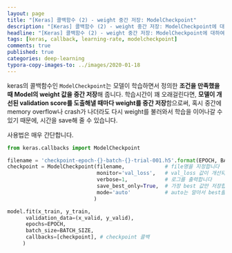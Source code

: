 ```yaml
---
layout: page
title: "[Keras] 콜백함수 (2) - weight 중간 저장: ModelCheckpoint"
description: "[Keras] 콜백함수 (2) - weight 중간 저장: ModelCheckpoint에 대하여 알아보겠습니다."
headline: "[Keras] 콜백함수 (2) - weight 중간 저장: ModelCheckpoint에 대하여 알아보겠습니다."
tags: [keras, callback, learning-rate, modelcheckpoint]
comments: true
published: true
categories: deep-learning
typora-copy-images-to: ../images/2020-01-18
---
```




keras의 콜백함수인 `ModelCheckpoint`는 모델이 학습하면서 정의한 **조건을 만족했을 때 Model의 weight 값을 중간 저장**해 줍니다. 학습시간이 꽤 오래걸린다면, **모델이 개선된 validation score를 도출해낼 때마다 weight를 중간 저장**함으로써, 혹시 중간에 memory overflow나 crash가 나더라도 다시 weight를 불러와서 학습을 이어나갈 수 있기 때문에, 시간을 save해 줄 수 있습니다.



사용법은 매우 간단합니다.

```python
from keras.callbacks import ModelCheckpoint

filename = 'checkpoint-epoch-{}-batch-{}-trial-001.h5'.format(EPOCH, BATCH_SIZE)
checkpoint = ModelCheckpoint(filename,             # file명을 지정합니다
                             monitor='val_loss',   # val_loss 값이 개선되었을때 호출됩니다
                             verbose=1,            # 로그를 출력합니다
                             save_best_only=True,  # 가장 best 값만 저장합니다
                             mode='auto'           # auto는 알아서 best를 찾습니다. min/max
                            )

model.fit(x_train, y_train, 
      validation_data=(x_valid, y_valid),
      epochs=EPOCH, 
      batch_size=BATCH_SIZE, 
      callbacks=[checkpoint], # checkpoint 콜백
     )
```



